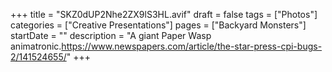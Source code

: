 +++
title = "SKZ0dUP2Nhe2ZX9lS3HL.avif"
draft = false
tags = ["Photos"]
categories = ["Creative Presentations"]
pages = ["Backyard Monsters"]
startDate = ""
description = "A giant Paper Wasp animatronic.https://www.newspapers.com/article/the-star-press-cpi-bugs-2/141524655/"
+++
